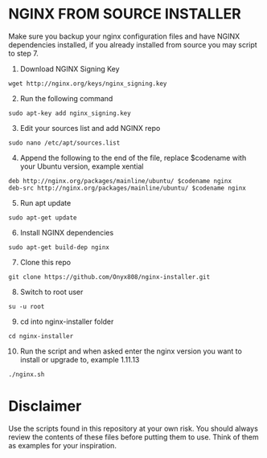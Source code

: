 # NGINX FROM SOURCE INSTALLER

Make sure you backup your nginx configuration files and have NGINX dependencies installed, if you already installed from source you may script to step 7.

1) Download NGINX Signing Key
```
wget http://nginx.org/keys/nginx_signing.key
```
2) Run the following command
```
sudo apt-key add nginx_signing.key
```
3) Edit your sources list and add NGINX repo
```
sudo nano /etc/apt/sources.list
```
4) Append the following to the end of the file, replace $codename with your Ubuntu version, example xential
```
deb http://nginx.org/packages/mainline/ubuntu/ $codename nginx
deb-src http://nginx.org/packages/mainline/ubuntu/ $codename nginx
```
5) Run apt update
```
sudo apt-get update
```
6) Install NGINX dependencies
```
sudo apt-get build-dep nginx
```
7) Clone this repo
```
git clone https://github.com/Onyx808/nginx-installer.git
```
8) Switch to root user
```
su -u root
```
9) cd into nginx-installer folder
```
cd nginx-installer
```
10) Run the script and when asked enter the nginx version you want to install or upgrade to, example 1.11.13
```
./nginx.sh
```

Disclaimer
==========

Use the scripts found in this repository at your own risk. You should always review the contents of these files before putting them to use. Think of them as examples for your inspiration.
